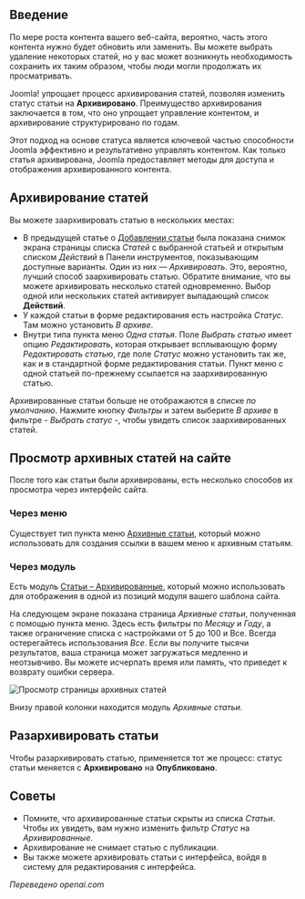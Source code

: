 <!-- Filename: J4.x:How_to_Archive_an_Article / Display title: Статьи: Архив  -->

## Введение

По мере роста контента вашего веб-сайта, вероятно, часть этого контента
нужно будет обновить или заменить. Вы можете выбрать удаление некоторых
статей, но у вас может возникнуть необходимость сохранить их таким образом,
чтобы люди могли продолжать их просматривать.

Joomla! упрощает процесс архивирования статей, позволяя изменить
статус статьи на **Архивировано**. Преимущество архивирования заключается
в том, что оно упрощает управление контентом, и архивирование структурировано
по годам.

Этот подход на основе статуса является ключевой частью способности Joomla
эффективно и результативно управлять контентом. Как только статья архивирована,
Joomla предоставляет методы для доступа и отображения архивированного контента.

## Архивирование статей

Вы можете заархивировать статью в нескольких местах:

- В предыдущей статье о
  [Добавлении статьи](jdocmnaual?article=user/getting-started/adding-an-article)
  была показана снимок экрана страницы списка *Статей* с выбранной статьей и
  открытым списком *Действий* в Панели инструментов, показывающим доступные варианты. Один из них — *Архивировать*. Это, вероятно, лучший способ заархивировать статью. Обратите внимание, что вы можете архивировать несколько статей одновременно. Выбор одной или нескольких статей активирует выпадающий список **Действий**.
- У каждой статьи в форме редактирования есть настройка *Статус*. Там можно установить *В архиве*.
- Внутри типа пункта меню *Одна статья*. Поле *Выбрать статью* имеет опцию *Редактировать*, которая открывает всплывающую форму *Редактировать статью*, где поле *Статус* можно установить так же, как и в стандартной форме редактирования статьи. Пункт меню с одной статьей по-прежнему ссылается на заархивированную статью.

Архивированные статьи больше не отображаются в списке *по умолчанию*. Нажмите кнопку *Фильтры* и затем выберите *В архиве* в фильтре *- Выбрать статус -*, чтобы увидеть список заархивированных статей.

## Просмотр архивных статей на сайте

После того как статьи были архивированы, есть несколько способов их просмотра через интерфейс сайта.

### Через меню

Существует тип пункта меню [Архивные статьи](jdocmanual?article=user/menus/menu-item-type-archived-articles), который можно использовать для создания ссылки в вашем меню к архивным статьям.

### Через модуль

Есть модуль [Статьи – Архивированные](jdocmanual?article=user/modules/articles-archived-module), который можно использовать для отображения в одной из позиций модуля вашего шаблона сайта.

На следующем экране показана страница *Архивные статьи*, полученная с помощью пункта меню. Здесь есть фильтры по *Месяцу* и *Году*, а также ограничение списка с настройками от 5 до 100 и Все. Всегда остерегайтесь использования *Все*. Если вы получите тысячи результатов, ваша страница может загружаться медленно и неотзывчиво. Вы можете исчерпать время или память, что приведет к возврату ошибки сервера.

![Просмотр страницы архивных статей](../../../en/images/articles/articles-archived-site.png)

Внизу правой колонки находится модуль *Архивные статьи*.

## Разархивировать статьи

Чтобы разархивировать статью, применяется тот же процесс: статус статьи меняется с **Архивировано** на **Опубликовано**.

## Советы

* Помните, что архивированные статьи скрыты из списка *Статьи*. Чтобы их увидеть, вам нужно изменить фильтр *Статус* на *Архивированные*.
* Архивирование не снимает статью с публикации.
* Вы также можете архивировать статьи с интерфейса, войдя в систему для редактирования с интерфейса.

*Переведено openai.com*

